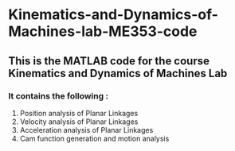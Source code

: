 # Kinematics-and-Dynamics-of-Machines-lab-ME353-code

## This is the MATLAB code for the course Kinematics and Dynamics of Machines Lab

### It contains the following :
1. Position analysis of Planar Linkages
2. Velocity analysis of Planar Linkages
3. Acceleration analysis of Planar Linkages
4. Cam function generation and motion analysis
